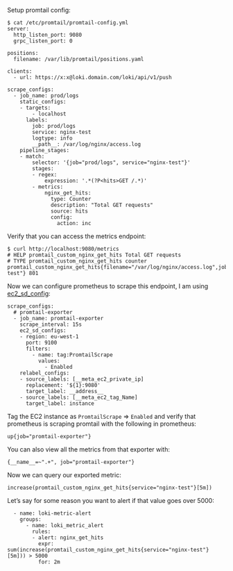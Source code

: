 Setup promtail config:

```
$ cat /etc/promtail/promtail-config.yml
server:
  http_listen_port: 9080
  grpc_listen_port: 0

positions:
  filename: /var/lib/promtail/positions.yaml

clients:
  - url: https://x:x@loki.domain.com/loki/api/v1/push

scrape_configs:
  - job_name: prod/logs
    static_configs:
    - targets:
        - localhost
      labels:
        job: prod/logs
        service: nginx-test
        logtype: info
        __path__: /var/log/nginx/access.log
    pipeline_stages:
    - match:
        selector: '{job="prod/logs", service="nginx-test"}'
        stages:
        - regex:
            expression: '.*(?P<hits>GET /.*)'
        - metrics:
            nginx_get_hits:
              type: Counter
              description: "Total GET requests"
              source: hits
              config:
                action: inc

```

Verify that you can access the metrics endpoint:

```
$ curl http://localhost:9080/metrics
# HELP promtail_custom_nginx_get_hits Total GET requests
# TYPE promtail_custom_nginx_get_hits counter
promtail_custom_nginx_get_hits{filename="/var/log/nginx/access.log",job="prod/logs",logtype="info",service="nginx-test"} 801
```

Now we can configure prometheus to scrape this endpoint, I am using [ec2_sd_config](https://prometheus.io/docs/prometheus/latest/configuration/configuration/#ec2_sd_config):

```
scrape_configs:
  # promtail-exporter
  - job_name: promtail-exporter
    scrape_interval: 15s
    ec2_sd_configs:
    - region: eu-west-1
      port: 9100
      filters:
        - name: tag:PromtailScrape
          values:
            - Enabled
    relabel_configs:
    - source_labels: [__meta_ec2_private_ip]
      replacement: '${1}:9080'
      target_label: __address__
    - source_labels: [__meta_ec2_tag_Name]
      target_label: instance
```

Tag the EC2 instance as `PromtailScrape` => `Enabled` and verify that prometheus is scraping promtail with the following in prometheus:

```
up{job="promtail-exporter"}
```

You can also view all the metrics from that exporter with:

```
{__name__=~".+", job="promtail-exporter"}
```

Now we can query our exported metric:

```
increase(promtail_custom_nginx_get_hits{service="nginx-test"}[5m])
```

Let’s say for some reason you want to alert if that value goes over 5000:

```
  - name: loki-metric-alert
    groups:
      - name: loki_metric_alert
        rules:
        - alert: nginx_get_hits
          expr: sum(increase(promtail_custom_nginx_get_hits{service="nginx-test"}[5m])) > 5000
          for: 2m
```
